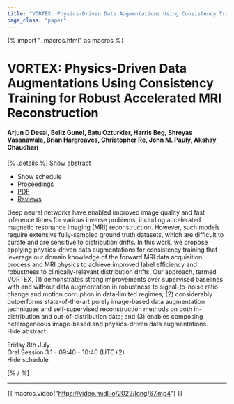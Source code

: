 ```yaml
---
title: "VORTEX: Physics-Driven Data Augmentations Using Consistency Training for Robust Accelerated MRI Reconstruction"
page_class: "paper"
---
```


{% import "_macros.html" as macros %}

# VORTEX: Physics-Driven Data Augmentations Using Consistency Training for Robust Accelerated MRI Reconstruction

#### Arjun D Desai, Beliz Gunel, Batu Ozturkler, Harris Beg, Shreyas Vasanawala, Brian Hargreaves, Christopher Re, John M. Pauly, Akshay Chaudhari

[% .details %]
<a class="toggle_visibility" data-selector=".abstract" data-level="3">Show abstract</a>
- <a class="toggle_visibility" data-selector=".schedule" data-level="3">Show schedule</a>
- <a href="">Proceedings</a>
- <a href="https://openreview.net/pdf?id=WjwUeGh0yMK">PDF</a>
- <a href="https://openreview.net/forum?id=WjwUeGh0yMK">Reviews</a>

<p>
    <span class="abstract">
        Deep neural networks have enabled improved image quality and fast inference times for various inverse problems, including accelerated magnetic resonance imaging (MRI) reconstruction. However, such models require extensive fully-sampled ground truth datasets, which are difficult to curate and are sensitive to distribution drifts. In this work, we propose applying physics-driven data augmentations for consistency training that leverage our domain knowledge of the forward MRI data acquisition process and MRI physics to achieve improved label efficiency and robustness to clinically-relevant distribution drifts. Our approach, termed VORTEX, (1) demonstrates strong improvements over supervised baselines with and without data augmentation in robustness to signal-to-noise ratio change and motion corruption in data-limited regimes; (2) considerably outperforms state-of-the-art purely image-based data augmentation techniques and self-supervised reconstruction methods on both in-distribution and out-of-distribution data; and (3) enables composing heterogeneous image-based and physics-driven data augmentations.
        <br>
        <span class="actions"><a class="toggle_visibility" data-level="2">Hide abstract</a></span>
    </span>
</p>

<p>
    <span class="schedule">
        Friday 8th July<br>Oral Session 3.1 - 09:40 - 10:40 (UTC+2)
        <br>
        <span class="actions"><a class="toggle_visibility" data-level="2">Hide schedule</a></span>
    </span>
</p>

[% / %]


---

{{ macros.video("https://video.midl.io/2022/long/67.mp4") }}